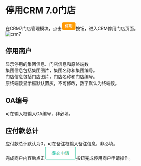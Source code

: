 # 停用CRM 7.0门店
在CRM7门店管理模块，点击![crm7](picture\\CRM7\\34.png)按钮，进入CRM停用门店页面。  
![crm7](picture\\CRM7\\36.png=500-)
## 停用商户
显示停用的集团信息、门店信息和原终端数  
集团信息包括集团图片，集团名称和集团编号。  
门店信息包括门店图片，门店名称和门店编号。  
原终端数显示框默认置灰，不可修改，数字默认为终端数。  
## OA编号
可在输入框输入OA编号，非必填。
## 应付款总计
应付款总计默认为0，可在备注框输入备注信息，非必填。  
完成商户内容后点击![crm7](picture\\CRM7\\35.png)按钮完成停用商户申请操作。  
